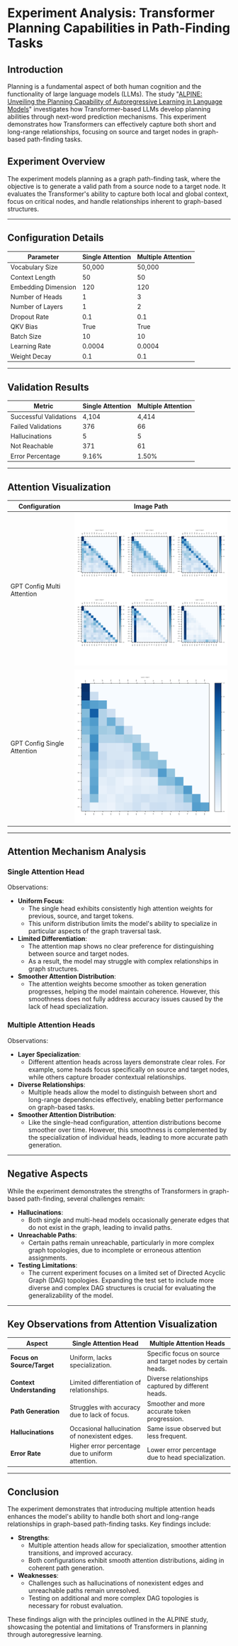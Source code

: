 # Experiment Analysis: Transformer Planning Capabilities in Path-Finding Tasks

## Introduction

Planning is a fundamental aspect of both human cognition and the functionality of large language models (LLMs). The study "[ALPINE: Unveiling the Planning Capability of Autoregressive Learning in Language Models](https://arxiv.org/abs/2405.09220)" investigates how Transformer-based LLMs develop planning abilities through next-word prediction mechanisms. This experiment demonstrates how Transformers can effectively capture both short and long-range relationships, focusing on source and target nodes in graph-based path-finding tasks.

## Experiment Overview

The experiment models planning as a graph path-finding task, where the objective is to generate a valid path from a source node to a target node. It evaluates the Transformer's ability to capture both local and global context, focus on critical nodes, and handle relationships inherent to graph-based structures.

---

## Configuration Details

| Parameter           | Single Attention | Multiple Attention |
|---------------------|------------------|--------------------|
| Vocabulary Size     | 50,000           | 50,000             |
| Context Length      | 50               | 50                 |
| Embedding Dimension | 120              | 120                |
| Number of Heads     | 1                | 3                  |
| Number of Layers    | 1                | 2                  |
| Dropout Rate        | 0.1              | 0.1                |
| QKV Bias            | True             | True               |
| Batch Size          | 10               | 10                 |
| Learning Rate       | 0.0004           | 0.0004             |
| Weight Decay        | 0.1              | 0.1                |

---

## Validation Results

| Metric                 | Single Attention | Multiple Attention |
|------------------------|------------------|--------------------|
| Successful Validations | 4,104            | 4,414              |
| Failed Validations     | 376              | 66                 |
| Hallucinations         | 5                | 5                  |
| Not Reachable          | 371              | 61                 |
| Error Percentage       | 9.16%            | 1.50%              |

---

## Attention Visualization

| Configuration                | Image Path                                  |
|------------------------------|---------------------------------------------|
| GPT Config Multi Attention   | ![](img/gpt_config_multi_attention.png)    |
| GPT Config Single Attention  | ![](img/gpt_config_attention.png)   |

---

## Attention Mechanism Analysis

### Single Attention Head
Observations:
- **Uniform Focus**:
  - The single head exhibits consistently high attention weights for previous, source, and target tokens.
  - This uniform distribution limits the model's ability to specialize in particular aspects of the graph traversal task.
- **Limited Differentiation**:
  - The attention map shows no clear preference for distinguishing between source and target nodes.
  - As a result, the model may struggle with complex relationships in graph structures.
- **Smoother Attention Distribution**:
  - The attention weights become smoother as token generation progresses, helping the model maintain coherence. However, this smoothness does not fully address accuracy issues caused by the lack of head specialization.

### Multiple Attention Heads
Observations:
- **Layer Specialization**:
  - Different attention heads across layers demonstrate clear roles. For example, some heads focus specifically on source and target nodes, while others capture broader contextual relationships.
- **Diverse Relationships**:
  - Multiple heads allow the model to distinguish between short and long-range dependencies effectively, enabling better performance on graph-based tasks.
- **Smoother Attention Distribution**:
  - Like the single-head configuration, attention distributions become smoother over time. However, this smoothness is complemented by the specialization of individual heads, leading to more accurate path generation.

---

## Negative Aspects

While the experiment demonstrates the strengths of Transformers in graph-based path-finding, several challenges remain:
- **Hallucinations**:
  - Both single and multi-head models occasionally generate edges that do not exist in the graph, leading to invalid paths.
- **Unreachable Paths**:
  - Certain paths remain unreachable, particularly in more complex graph topologies, due to incomplete or erroneous attention assignments.
- **Testing Limitations**:
  - The current experiment focuses on a limited set of Directed Acyclic Graph (DAG) topologies. Expanding the test set to include more diverse and complex DAG structures is crucial for evaluating the generalizability of the model.

---

## Key Observations from Attention Visualization

| **Aspect**                 | **Single Attention Head**                         | **Multiple Attention Heads**                           |
|----------------------------|--------------------------------------------------|-------------------------------------------------------|
| **Focus on Source/Target** | Uniform, lacks specialization.                   | Specific focus on source and target nodes by certain heads. |
| **Context Understanding**  | Limited differentiation of relationships.         | Diverse relationships captured by different heads.     |
| **Path Generation**        | Struggles with accuracy due to lack of focus.    | Smoother and more accurate token progression.         |
| **Hallucinations**         | Occasional hallucination of nonexistent edges.   | Same issue observed but less frequent.               |
| **Error Rate**             | Higher error percentage due to uniform attention.| Lower error percentage due to head specialization.    |

---

## Conclusion

The experiment demonstrates that introducing multiple attention heads enhances the model's ability to handle both short and long-range relationships in graph-based path-finding tasks. Key findings include:
- **Strengths**:
  - Multiple attention heads allow for specialization, smoother attention transitions, and improved accuracy.
  - Both configurations exhibit smooth attention distributions, aiding in coherent path generation.
- **Weaknesses**:
  - Challenges such as hallucinations of nonexistent edges and unreachable paths remain unresolved.
  - Testing on additional and more complex DAG topologies is necessary for robust evaluation.

These findings align with the principles outlined in the ALPINE study, showcasing the potential and limitations of Transformers in planning through autoregressive learning.